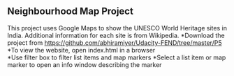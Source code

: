 ## Neighbourhood Map Project
This project uses Google Maps to show the UNESCO World Heritage sites in India. Additional information for each site is from Wikipedia.
*Download the project from https://github.com/abhiramiyer/Udacity-FEND/tree/master/P5
*To view the website, open index.html in a browser  
*Use filter box to filter list items and map markers
*Select a list item or map marker to open an info window describing the marker
